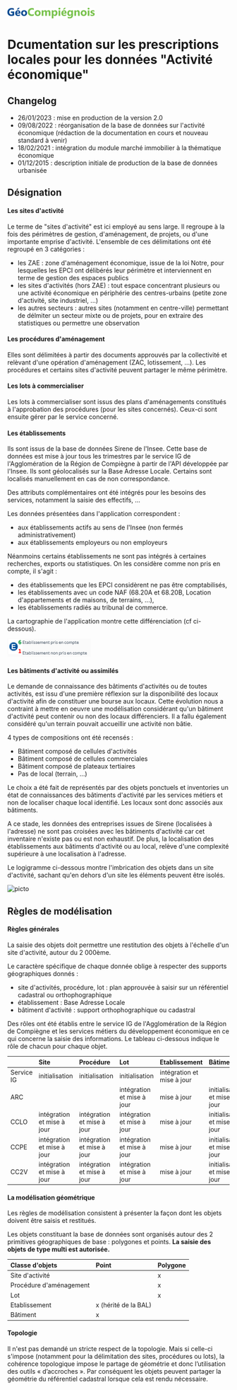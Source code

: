 ![picto](https://github.com/sigagglocompiegne/orga_gest_igeo/blob/master/doc/img/geocompiegnois_2020_reduit_v2.png)

# Dcumentation sur les prescriptions locales pour les données "Activité économique"

## Changelog

- 26/01/2023 : mise en production de la version 2.0
- 09/08/2022 : réorganisation de la base de données sur l'activité économique (rédaction de la documentation en cours et nouveau standard à venir)
- 18/02/2021 : intégration du module marché immobilier à la thématique économique
- 01/12/2015 : description initiale de production de la base de données urbanisée

## Désignation

#### Les sites d'activité

Le terme de "sites d'activité" est ici employé au sens large. Il regroupe à la fois des périmètres de gestion, d'aménagement, de projets, ou d'une importante emprise d'activité. L'ensemble de ces délimitations ont été regroupé en 3 catégories :
- les ZAE : zone d'aménagement économique, issue de la loi Notre, pour lesquelles les EPCI ont délibérés leur périmètre et interviennent en terme de gestion des espaces publics
- les sites d'activités (hors ZAE) : tout espace concentrant plusieurs ou une activité économique en périphérie des centres-urbains (petite zone d'activité, site industriel, ...)
- les autres secteurs : autres sites (notamment en centre-ville) permettant de délmiter un secteur mixte ou de projets, pour en extraire des statistiques ou permettre une observation

#### Les procédures d'aménagement

Elles sont délimitées à partir des documents approuvés par la collectivité et relèvant d'une opération d'aménagement (ZAC, lotissement, ...). Les procédures et certains sites d'activité peuvent partager le même périmètre.

#### Les lots à commercialiser

Les lots à commercialiser sont issus des plans d'aménagements constitués à l'approbation des procédures (pour les sites concernés). Ceux-ci sont ensuite gérer par le service concerné.

#### Les établissements

Ils sont issus de la base de données Sirene de l'Insee. Cette base de données est mise à jour tous les trimestres par le service IG de l'Agglomération de la Région de Compiègne à partir de l'API développée par l'Insee. 
Ils sont géolocalisés sur la Base Adresse Locale. Certains sont localisés manuellement en cas de non correspondance.

Des attributs complémentaires ont été intégrés pour les besoins des services, notamment la saisie des effectifs, ...

Les données présentées dans l'application correspondent :
- aux établissements actifs au sens de l'Insee (non fermés administrativement)
- aux établissements employeurs ou non employeurs

Néanmoins certains établissements ne sont pas intégrés à certaines recherches, exports ou statistiques. On les considère comme non pris en compte, il s'agit :
- des établissements que les EPCI considèrent ne pas être comptabilisés,
- les établissements avec un code NAF (68.20A et 68.20B, Location d'appartements et de maisons, de terrains, ...),
- les établissements radiés au tribunal de commerce.

La cartographie de l'application montre cette différenciation (cf ci-dessous).

![picto](../app/loca_etab_prise_en_compte.png)

#### Les bâtiments d'activité ou assimilés

Le demande de connaissance des bâtiments d'activités ou de toutes activités, est issu d'une première réflexion sur la disponibilité des locaux d'activité afin de constituer une bourse aux locaux. Cette évolution nous a contraint à mettre en oeuvre une modélisation considérant qu'un bâtiment d'activité peut contenir ou non des locaux différenciers. Il a fallu également considéré qu'un terrain pouvait accueillir une activité non bâtie.

4 types de compositions ont été recensés :
- Bâtiment composé de cellules d'activités
- Bâtiment composé de cellules commerciales
- Bâtiment composé de plateaux tertiaires
- Pas de local (terrain, ...)

Le choix a été fait de représentés par des objets ponctuels et inventories un état de connaissances des bâtiments d'activité par les services métiers et non de localiser chaque local identifié. Les locaux sont donc associés aux bâtiments.

A ce stade, les données des entreprises issues de Sirene (localisées à l'adresse) ne sont pas croisées avec les bâtiments d'activité car cet inventaire n'existe pas ou est non exhaustif. De plus, la localisation des établissements aux bâtiments d'activité ou au local, relève d'une complexité supérieure à une localisation à l'adresse.

Le logigramme ci-dessous montre l'imbrication des objets dans un site d'activité, sachant qu'en dehors d'un site les éléments peuvent être isolés.


![picto](.png)

## Règles de modélisation

#### Règles générales

La saisie des objets doit permettre une restitution des objets à l'échelle d'un site d'activité, autour du 2 000ème.

Le caractère spécifique de chaque donnée oblige à respecter des supports géographiques donnés :
- site d'activités, procédure, lot : plan approuvée à saisir sur un référentiel cadastral ou orthophographique
- établissement : Base Adresse Locale
- bâtiment d'activité : support orthophographique ou cadastral

Des rôles ont été établis entre le service IG de l'Agglomération de la Région de Compiègne et les services métiers du développement économique en ce qui concerne la saisie des informations. Le tableau ci-dessous indique le rôle de chacun pour chaque objet.

||Site|Procédure|Lot|Etablissement|Bâtiment|
|:---|:---|:---|:---|:---|:---|
|Service IG|initialisation|initialisation|initialisation|intégration et mise à jour||
|ARC|||intégration et mise à jour|mise à jour|initialisation et mise à jour|
|CCLO|intégration et mise à jour|intégration et mise à jour|intégration et mise à jour|mise à jour|initialisation et mise à jour|
|CCPE|intégration et mise à jour|intégration et mise à jour|intégration et mise à jour|mise à jour|initialisation et mise à jour|
|CC2V|intégration et mise à jour|intégration et mise à jour|intégration et mise à jour|mise à jour|initialisation et mise à jour|

#### La modélisation géométrique

Les règles de modélisation consistent à présenter la façon dont les objets doivent être saisis et restitués.

Les objets constituant la base de données sont organisés autour des 2 primitives géographiques de base : polygones et points. **La saisie des objets de type multi est autorisée.**

|Classe d'objets|Point|Polygone|
|:---|:---|:---|
|Site d'activité||x|
|Procédure d'aménagement||x|
|Lot||x|
|Etablissement|x (hérité de la BAL)||
|Bâtiment|x||

#### Topologie

Il n'est pas demandé un stricte respect de la topologie. Mais si celle-ci s'impose (notamment pour la délimitation des sites, procédures ou lots), la cohérence topologique impose le partage de géométrie et donc l’utilisation des outils « d’accroches ». Par conséquent les objets peuvent partager la géométrie du référentiel cadastral lorsque cela est rendu nécessaire.






